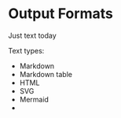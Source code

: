 # Output Formats

Just text today

Text types:

* Markdown
* Markdown table
* HTML
* SVG
* Mermaid
* 